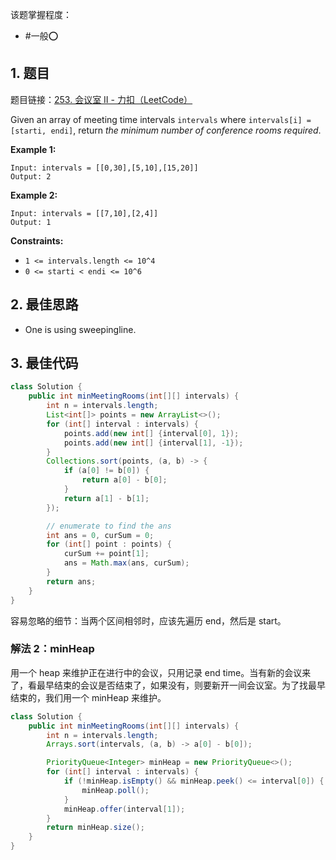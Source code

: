 
该题掌握程度：
- #一般⭕️

## 1. 题目
题目链接：[253. 会议室 II - 力扣（LeetCode）](https://leetcode.cn/problems/meeting-rooms-ii/description/)

Given an array of meeting time intervals `intervals` where `intervals[i] = [starti, endi]`, return *the minimum number of conference rooms required*.



**Example 1:**

```
Input: intervals = [[0,30],[5,10],[15,20]]
Output: 2
```

**Example 2:**

```
Input: intervals = [[7,10],[2,4]]
Output: 1
```



**Constraints:**

- `1 <= intervals.length <= 10^4`
- `0 <= starti < endi <= 10^6`

## 2. 最佳思路

- One is using sweepingline.


## 3. 最佳代码

```java
class Solution {
    public int minMeetingRooms(int[][] intervals) {
        int n = intervals.length;
        List<int[]> points = new ArrayList<>();
        for (int[] interval : intervals) {
            points.add(new int[] {interval[0], 1});
            points.add(new int[] {interval[1], -1});
        }
        Collections.sort(points, (a, b) -> {
            if (a[0] != b[0]) {
                return a[0] - b[0];
            }
            return a[1] - b[1];
        });

        // enumerate to find the ans
        int ans = 0, curSum = 0;
        for (int[] point : points) {
            curSum += point[1];
            ans = Math.max(ans, curSum);
        }
        return ans;
    }
}
```

容易忽略的细节：当两个区间相邻时，应该先遍历 end，然后是 start。



### 解法 2：minHeap

用一个 heap 来维护正在进行中的会议，只用记录 end time。当有新的会议来了，看最早结束的会议是否结束了，如果没有，则要新开一间会议室。为了找最早结束的，我们用一个 minHeap 来维护。

```java
class Solution {
    public int minMeetingRooms(int[][] intervals) {
        int n = intervals.length;
        Arrays.sort(intervals, (a, b) -> a[0] - b[0]);

        PriorityQueue<Integer> minHeap = new PriorityQueue<>();
        for (int[] interval : intervals) {
            if (!minHeap.isEmpty() && minHeap.peek() <= interval[0]) {
                minHeap.poll();
            }
            minHeap.offer(interval[1]);
        }
        return minHeap.size();
    }
}
```